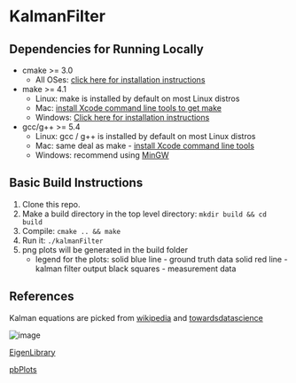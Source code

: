 # KalmanFilter

## Dependencies for Running Locally
* cmake >= 3.0
  * All OSes: [click here for installation instructions](https://cmake.org/install/)
* make >= 4.1
  * Linux: make is installed by default on most Linux distros
  * Mac: [install Xcode command line tools to get make](https://developer.apple.com/xcode/features/)
  * Windows: [Click here for installation instructions](http://gnuwin32.sourceforge.net/packages/make.htm)
* gcc/g++ >= 5.4
  * Linux: gcc / g++ is installed by default on most Linux distros
  * Mac: same deal as make - [install Xcode command line tools](https://developer.apple.com/xcode/features/)
  * Windows: recommend using [MinGW](http://www.mingw.org/)

## Basic Build Instructions

1. Clone this repo.
2. Make a build directory in the top level directory: `mkdir build && cd build`
5. Compile: `cmake .. && make`
6. Run it: `./kalmanFilter`
7. png plots will be generated in the build folder
	- legend for the plots: solid blue line - ground truth data
				solid red line  - kalman filter output
				black squares   - measurement data


## References

Kalman equations are picked from [wikipedia](https://en.wikipedia.org/wiki/Kalman_filter) and [towardsdatascience](https://towardsdatascience.com/kalman-filter-an-algorithm-for-making-sense-from-the-insights-of-various-sensors-fused-together-ddf67597f35e)

![image](https://user-images.githubusercontent.com/80982593/134109472-f47cf53d-1a78-4642-b470-261972966174.png)

[EigenLibrary](https://eigen.tuxfamily.org/index.php?title=Main_Page)

[pbPlots](https://github.com/InductiveComputerScience/pbPlots)


